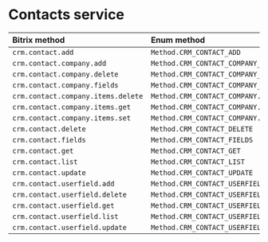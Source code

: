 # Contacts service

| Bitrix method | Enum method | API |
| :--- | :--- | :--- |
| `crm.contact.add` | `Method.CRM_CONTACT_ADD` |  |
| `crm.contact.company.add` | `Method.CRM_CONTACT_COMPANY_ADD` |  |
| `crm.contact.company.delete` | `Method.CRM_CONTACT_COMPANY_DELETE` |  |
| `crm.contact.company.fields` | `Method.CRM_CONTACT_COMPANY_FIELDS` |  |
| `crm.contact.company.items.delete` | `Method.CRM_CONTACT_COMPANY.ITEMS_DELETE` |  |
| `crm.contact.company.items.get` | `Method.CRM_CONTACT_COMPANY.ITEMS_GET` |  |
| `crm.contact.company.items.set` | `Method.CRM_CONTACT_COMPANY.ITEMS_SET` |  |
| `crm.contact.delete` | `Method.CRM_CONTACT_DELETE` |  |
| `crm.contact.fields` | `Method.CRM_CONTACT_FIELDS` |  |
| `crm.contact.get` | `Method.CRM_CONTACT_GET` |  |
| `crm.contact.list` | `Method.CRM_CONTACT_LIST` |  |
| `crm.contact.update` | `Method.CRM_CONTACT_UPDATE` |  |
| `crm.contact.userfield.add` | `Method.CRM_CONTACT_USERFIELD_ADD` |  |
| `crm.contact.userfield.delete` | `Method.CRM_CONTACT_USERFIELD_DELETE` |  |
| `crm.contact.userfield.get` | `Method.CRM_CONTACT_USERFIELD_GET` |  |
| `crm.contact.userfield.list` | `Method.CRM_CONTACT_USERFIELD_LIST` |  |
| `crm.contact.userfield.update` | `Method.CRM_CONTACT_USERFIELD_UPDATE` |  |

